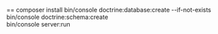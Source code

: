
==
сomposer install
bin/console doctrine:database:create --if-not-exists
bin/console doctrine:schema:create  
bin/console server:run
